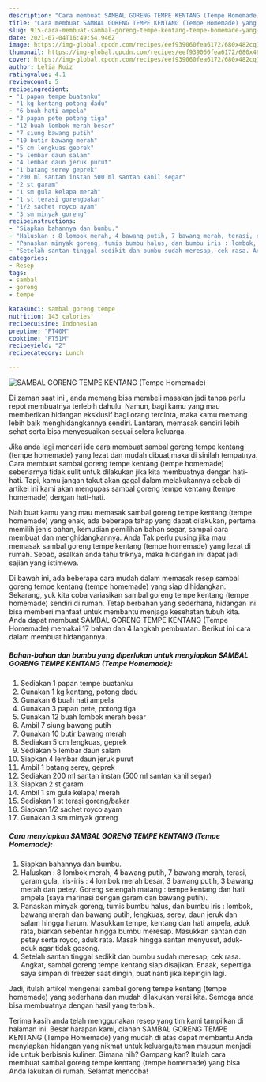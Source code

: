 ```yaml
---
description: "Cara membuat SAMBAL GORENG TEMPE KENTANG (Tempe Homemade) yang enak Untuk Jualan"
title: "Cara membuat SAMBAL GORENG TEMPE KENTANG (Tempe Homemade) yang enak Untuk Jualan"
slug: 915-cara-membuat-sambal-goreng-tempe-kentang-tempe-homemade-yang-enak-untuk-jualan
date: 2021-07-04T16:49:54.946Z
image: https://img-global.cpcdn.com/recipes/eef939060fea6172/680x482cq70/sambal-goreng-tempe-kentang-tempe-homemade-foto-resep-utama.jpg
thumbnail: https://img-global.cpcdn.com/recipes/eef939060fea6172/680x482cq70/sambal-goreng-tempe-kentang-tempe-homemade-foto-resep-utama.jpg
cover: https://img-global.cpcdn.com/recipes/eef939060fea6172/680x482cq70/sambal-goreng-tempe-kentang-tempe-homemade-foto-resep-utama.jpg
author: Lelia Ruiz
ratingvalue: 4.1
reviewcount: 5
recipeingredient:
- "1 papan tempe buatanku"
- "1 kg kentang potong dadu"
- "6 buah hati ampela"
- "3 papan pete potong tiga"
- "12 buah lombok merah besar"
- "7 siung bawang putih"
- "10 butir bawang merah"
- "5 cm lengkuas geprek"
- "5 lembar daun salam"
- "4 lembar daun jeruk purut"
- "1 batang serey geprek"
- "200 ml santan instan 500 ml santan kanil segar"
- "2 st garam"
- "1 sm gula kelapa merah"
- "1 st terasi gorengbakar"
- "1/2 sachet royco ayam"
- "3 sm minyak goreng"
recipeinstructions:
- "Siapkan bahannya dan bumbu."
- "Haluskan : 8 lombok merah, 4 bawang putih, 7 bawang merah, terasi, garam gula, iris-iris : 4 lombok merah besar, 3 bawang putih, 3 bawang merah dan petey. Goreng setengah matang : tempe kentang dan hati ampela (saya marinasi dengan garam dan bawang putih)."
- "Panaskan minyak goreng, tumis bumbu halus, dan bumbu iris : lombok, bawang merah dan bawang putih, lengkuas, serey, daun jeruk dan salam hingga harum. Masukkan tempe, kentang dan hati ampela, aduk rata, biarkan sebentar hingga bumbu meresap. Masukkan santan dan petey serta royco, aduk rata. Masak hingga santan menyusut, aduk-aduk agar tidak gosong."
- "Setelah santan tinggal sedikit dan bumbu sudah meresap, cek rasa. Angkat, sambal goreng tempe kentang siap disajikan. Enaak, sepertiga saya simpan di freezer saat dingin, buat nanti jika kepingin lagi."
categories:
- Resep
tags:
- sambal
- goreng
- tempe

katakunci: sambal goreng tempe 
nutrition: 143 calories
recipecuisine: Indonesian
preptime: "PT40M"
cooktime: "PT51M"
recipeyield: "2"
recipecategory: Lunch

---
```



![SAMBAL GORENG TEMPE KENTANG (Tempe Homemade)](https://img-global.cpcdn.com/recipes/eef939060fea6172/680x482cq70/sambal-goreng-tempe-kentang-tempe-homemade-foto-resep-utama.jpg)

Di zaman  saat ini , anda memang bisa membeli masakan jadi tanpa perlu repot membuatnya terlebih dahulu. Namun, bagi kamu yang mau memberikan hidangan eksklusif bagi orang tercinta, maka kamu memang lebih baik menghidangkannya sendiri. Lantaran, memasak sendiri lebih sehat serta bisa menyesuaikan sesuai selera keluarga.

Jika anda lagi mencari ide cara membuat sambal goreng tempe kentang (tempe homemade) yang lezat dan mudah dibuat,maka di sinilah tempatnya. Cara membuat sambal goreng tempe kentang (tempe homemade)  sebenarnya tidak sulit untuk dilakukan jika kita membuatnya dengan hati-hati. Tapi, kamu jangan takut akan gagal dalam melakukannya 
sebab di artikel ini kami akan mengupas sambal goreng tempe kentang (tempe homemade) dengan hati-hati.  



Nah buat kamu yang mau memasak sambal goreng tempe kentang (tempe homemade) yang enak, ada beberapa tahap yang dapat dilakukan, pertama memilih jenis bahan, kemudian pemilihan bahan segar, sampai cara membuat dan menghidangkannya. Anda Tak perlu pusing jika mau memasak sambal goreng tempe kentang (tempe homemade) yang lezat di rumah. Sebab, asalkan anda  tahu triknya, maka hidangan ini dapat jadi sajian yang istimewa.

Di bawah ini, ada beberapa cara mudah dalam memasak resep sambal goreng tempe kentang (tempe homemade) yang siap dihidangkan. Sekarang, yuk kita coba variasikan sambal goreng tempe kentang (tempe homemade) sendiri di rumah. Tetap berbahan yang sederhana, hidangan ini bisa memberi manfaat untuk membantu menjaga kesehatan tubuh kita. Anda dapat membuat SAMBAL GORENG TEMPE KENTANG (Tempe Homemade) memakai 17 bahan dan 4 langkah pembuatan. Berikut ini cara dalam membuat hidangannya.

<!--inarticleads1-->

##### Bahan-bahan dan bumbu yang diperlukan untuk menyiapkan SAMBAL GORENG TEMPE KENTANG (Tempe Homemade):

1. Sediakan 1 papan tempe buatanku
1. Gunakan 1 kg kentang, potong dadu
1. Gunakan 6 buah hati ampela
1. Gunakan 3 papan pete, potong tiga
1. Gunakan 12 buah lombok merah besar
1. Ambil 7 siung bawang putih
1. Gunakan 10 butir bawang merah
1. Sediakan 5 cm lengkuas, geprek
1. Sediakan 5 lembar daun salam
1. Siapkan 4 lembar daun jeruk purut
1. Ambil 1 batang serey, geprek
1. Sediakan 200 ml santan instan (500 ml santan kanil segar)
1. Siapkan 2 st garam
1. Ambil 1 sm gula kelapa/ merah
1. Sediakan 1 st terasi goreng/bakar
1. Siapkan 1/2 sachet royco ayam
1. Gunakan 3 sm minyak goreng




<!--inarticleads2-->

##### Cara menyiapkan SAMBAL GORENG TEMPE KENTANG (Tempe Homemade):

1. Siapkan bahannya dan bumbu.
1. Haluskan : 8 lombok merah, 4 bawang putih, 7 bawang merah, terasi, garam gula, iris-iris : 4 lombok merah besar, 3 bawang putih, 3 bawang merah dan petey. Goreng setengah matang : tempe kentang dan hati ampela (saya marinasi dengan garam dan bawang putih).
1. Panaskan minyak goreng, tumis bumbu halus, dan bumbu iris : lombok, bawang merah dan bawang putih, lengkuas, serey, daun jeruk dan salam hingga harum. Masukkan tempe, kentang dan hati ampela, aduk rata, biarkan sebentar hingga bumbu meresap. Masukkan santan dan petey serta royco, aduk rata. Masak hingga santan menyusut, aduk-aduk agar tidak gosong.
1. Setelah santan tinggal sedikit dan bumbu sudah meresap, cek rasa. Angkat, sambal goreng tempe kentang siap disajikan. Enaak, sepertiga saya simpan di freezer saat dingin, buat nanti jika kepingin lagi.




Jadi, itulah artikel mengenai  sambal goreng tempe kentang (tempe homemade)  yang sederhana dan mudah dilakukan versi kita. Semoga anda bisa membuatnya dengan hasil yang terbaik. 

Terima kasih anda telah menggunakan resep yang tim kami tampilkan di halaman ini. Besar harapan kami, olahan  SAMBAL GORENG TEMPE KENTANG (Tempe Homemade) yang mudah di atas dapat membantu Anda menyiapkan hidangan yang nikmat untuk keluarga/teman maupun menjadi ide untuk berbisnis kuliner. Gimana nih? Gampang kan? Itulah cara membuat sambal goreng tempe kentang (tempe homemade) yang bisa Anda lakukan di rumah. Selamat mencoba!

